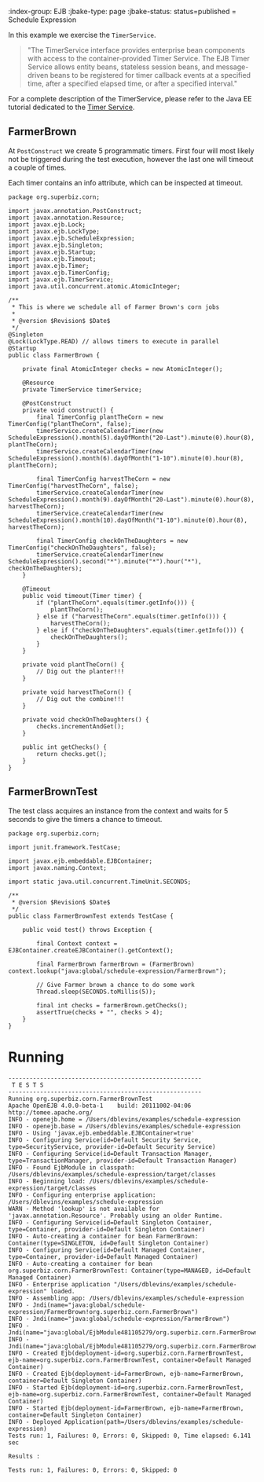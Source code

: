 :index-group:  EJB
:jbake-type: page
:jbake-status: status=published
= Schedule Expression


In this example we exercise the `TimerService`.

>"The TimerService interface provides enterprise bean components with access to the container-provided Timer Service. 
The EJB Timer Service allows entity beans, stateless session beans, and message-driven beans to be registered for timer 
callback events at a specified time, after a specified elapsed time, or after a specified interval."

For a complete description of the TimerService, please refer to the Java EE tutorial dedicated to the 
[Timer Service](http://docs.oracle.com/javaee/6/tutorial/doc/bnboy.html).

## FarmerBrown

At `PostConstruct` we create 5 programmatic timers. First four will most likely not be triggered during the test
execution, however the last one will timeout a couple of times.

Each timer contains an info attribute, which can be inspected at timeout.   

    package org.superbiz.corn;
    
    import javax.annotation.PostConstruct;
    import javax.annotation.Resource;
    import javax.ejb.Lock;
    import javax.ejb.LockType;
    import javax.ejb.ScheduleExpression;
    import javax.ejb.Singleton;
    import javax.ejb.Startup;
    import javax.ejb.Timeout;
    import javax.ejb.Timer;
    import javax.ejb.TimerConfig;
    import javax.ejb.TimerService;
    import java.util.concurrent.atomic.AtomicInteger;
    
    /**
     * This is where we schedule all of Farmer Brown's corn jobs
     *
     * @version $Revision$ $Date$
     */
    @Singleton
    @Lock(LockType.READ) // allows timers to execute in parallel
    @Startup
    public class FarmerBrown {
    
        private final AtomicInteger checks = new AtomicInteger();
    
        @Resource
        private TimerService timerService;
    
        @PostConstruct
        private void construct() {
            final TimerConfig plantTheCorn = new TimerConfig("plantTheCorn", false);
            timerService.createCalendarTimer(new ScheduleExpression().month(5).dayOfMonth("20-Last").minute(0).hour(8), plantTheCorn);
            timerService.createCalendarTimer(new ScheduleExpression().month(6).dayOfMonth("1-10").minute(0).hour(8), plantTheCorn);
    
            final TimerConfig harvestTheCorn = new TimerConfig("harvestTheCorn", false);
            timerService.createCalendarTimer(new ScheduleExpression().month(9).dayOfMonth("20-Last").minute(0).hour(8), harvestTheCorn);
            timerService.createCalendarTimer(new ScheduleExpression().month(10).dayOfMonth("1-10").minute(0).hour(8), harvestTheCorn);
    
            final TimerConfig checkOnTheDaughters = new TimerConfig("checkOnTheDaughters", false);
            timerService.createCalendarTimer(new ScheduleExpression().second("*").minute("*").hour("*"), checkOnTheDaughters);
        }
    
        @Timeout
        public void timeout(Timer timer) {
            if ("plantTheCorn".equals(timer.getInfo())) {
                plantTheCorn();
            } else if ("harvestTheCorn".equals(timer.getInfo())) {
                harvestTheCorn();
            } else if ("checkOnTheDaughters".equals(timer.getInfo())) {
                checkOnTheDaughters();
            }
        }
    
        private void plantTheCorn() {
            // Dig out the planter!!!
        }
    
        private void harvestTheCorn() {
            // Dig out the combine!!!
        }
    
        private void checkOnTheDaughters() {
            checks.incrementAndGet();
        }
    
        public int getChecks() {
            return checks.get();
        }
    }

## FarmerBrownTest

The test class acquires an instance from the context and waits for 5 seconds to give the timers a chance to timeout.

    package org.superbiz.corn;
    
    import junit.framework.TestCase;
    
    import javax.ejb.embeddable.EJBContainer;
    import javax.naming.Context;
    
    import static java.util.concurrent.TimeUnit.SECONDS;
    
    /**
     * @version $Revision$ $Date$
     */
    public class FarmerBrownTest extends TestCase {
    
        public void test() throws Exception {
    
            final Context context = EJBContainer.createEJBContainer().getContext();
    
            final FarmerBrown farmerBrown = (FarmerBrown) context.lookup("java:global/schedule-expression/FarmerBrown");
    
            // Give Farmer brown a chance to do some work
            Thread.sleep(SECONDS.toMillis(5));
    
            final int checks = farmerBrown.getChecks();
            assertTrue(checks + "", checks > 4);
        }
    }

# Running

    
    -------------------------------------------------------
     T E S T S
    -------------------------------------------------------
    Running org.superbiz.corn.FarmerBrownTest
    Apache OpenEJB 4.0.0-beta-1    build: 20111002-04:06
    http://tomee.apache.org/
    INFO - openejb.home = /Users/dblevins/examples/schedule-expression
    INFO - openejb.base = /Users/dblevins/examples/schedule-expression
    INFO - Using 'javax.ejb.embeddable.EJBContainer=true'
    INFO - Configuring Service(id=Default Security Service, type=SecurityService, provider-id=Default Security Service)
    INFO - Configuring Service(id=Default Transaction Manager, type=TransactionManager, provider-id=Default Transaction Manager)
    INFO - Found EjbModule in classpath: /Users/dblevins/examples/schedule-expression/target/classes
    INFO - Beginning load: /Users/dblevins/examples/schedule-expression/target/classes
    INFO - Configuring enterprise application: /Users/dblevins/examples/schedule-expression
    WARN - Method 'lookup' is not available for 'javax.annotation.Resource'. Probably using an older Runtime.
    INFO - Configuring Service(id=Default Singleton Container, type=Container, provider-id=Default Singleton Container)
    INFO - Auto-creating a container for bean FarmerBrown: Container(type=SINGLETON, id=Default Singleton Container)
    INFO - Configuring Service(id=Default Managed Container, type=Container, provider-id=Default Managed Container)
    INFO - Auto-creating a container for bean org.superbiz.corn.FarmerBrownTest: Container(type=MANAGED, id=Default Managed Container)
    INFO - Enterprise application "/Users/dblevins/examples/schedule-expression" loaded.
    INFO - Assembling app: /Users/dblevins/examples/schedule-expression
    INFO - Jndi(name="java:global/schedule-expression/FarmerBrown!org.superbiz.corn.FarmerBrown")
    INFO - Jndi(name="java:global/schedule-expression/FarmerBrown")
    INFO - Jndi(name="java:global/EjbModule481105279/org.superbiz.corn.FarmerBrownTest!org.superbiz.corn.FarmerBrownTest")
    INFO - Jndi(name="java:global/EjbModule481105279/org.superbiz.corn.FarmerBrownTest")
    INFO - Created Ejb(deployment-id=org.superbiz.corn.FarmerBrownTest, ejb-name=org.superbiz.corn.FarmerBrownTest, container=Default Managed Container)
    INFO - Created Ejb(deployment-id=FarmerBrown, ejb-name=FarmerBrown, container=Default Singleton Container)
    INFO - Started Ejb(deployment-id=org.superbiz.corn.FarmerBrownTest, ejb-name=org.superbiz.corn.FarmerBrownTest, container=Default Managed Container)
    INFO - Started Ejb(deployment-id=FarmerBrown, ejb-name=FarmerBrown, container=Default Singleton Container)
    INFO - Deployed Application(path=/Users/dblevins/examples/schedule-expression)
    Tests run: 1, Failures: 0, Errors: 0, Skipped: 0, Time elapsed: 6.141 sec
    
    Results :
    
    Tests run: 1, Failures: 0, Errors: 0, Skipped: 0
    

